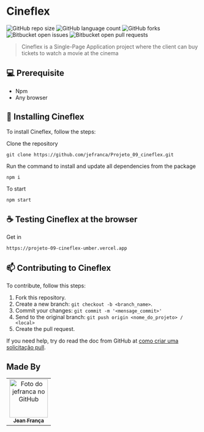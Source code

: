 # Cineflex


![GitHub repo size](https://img.shields.io/github/repo-size/jefranca/Projeto_09_cineflex?style=for-the-badge)
![GitHub language count](https://img.shields.io/github/languages/count/jefranca/Projeto_09_cineflex?style=for-the-badge)
![GitHub forks](https://img.shields.io/github/forks/jefranca/Projeto_09_cineflex?style=for-the-badge)
![Bitbucket open issues](https://img.shields.io/bitbucket/issues/jefranca/Projeto_09_cineflex?style=for-the-badge)
![Bitbucket open pull requests](https://img.shields.io/bitbucket/pr-raw/jefranca/Projeto_09_cineflex?style=for-the-badge)

> Cineflex is a Single-Page Application project where the client can buy tickets to watch a movie at the cinema


## 💻 Prerequisite

* Npm
* Any browser

## 🚀 Installing Cineflex 

To install Cineflex, follow the steps:

Clone the repository
```
git clone https://github.com/jefranca/Projeto_09_cineflex.git
```

Run the command to install and update all dependencies from the package
```
npm i
```

To start
```
npm start
```

## ☕ Testing Cineflex at the browser

Get in

```
https://projeto-09-cineflex-umber.vercel.app
```


## 📫 Contributing to Cineflex
To contribute, follow this steps:

1. Fork this repository.
2. Create a new branch: `git checkout -b <branch_name>`.
3. Commit your changes: `git commit -m '<mensage_commit>'`
4. Send to the original branch: `git push origin <nome_do_projeto> / <local>`
5. Create the pull request.

If you need help, try do read the doc from GitHub at [como criar uma solicitação pull](https://help.github.com/en/github/collaborating-with-issues-and-pull-requests/creating-a-pull-request).

## Made By

<table>
  <tr>
    <td align="center">
      <a href="#">
        <img src="https://avatars.githubusercontent.com/u/87549949?s=400&u=6d0fc77e66618e9da7b5dec5ce3f0b1b236aa10a&v=4" width="100px;" alt="Foto do jefranca no GitHub"/><br>
        <sub>
          <b>Jean França</b>
        </sub>
      </a>
    </td>
  </tr>
</table>
